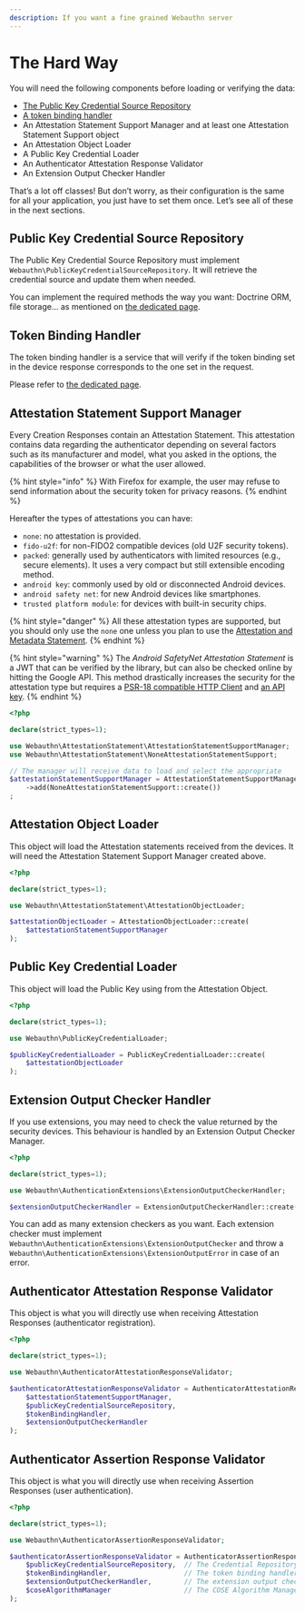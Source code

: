 ```yaml
---
description: If you want a fine grained Webauthn server
---
```


# The Hard Way

You will need the following components before loading or verifying the data:

* [The Public Key Credential Source Repository](../../pre-requisites/credential-source-repository.md)
* [A token binding handler](../../deep-into-the-framework/token-binding.md)
* An Attestation Statement Support Manager and at least one Attestation Statement Support object
* An Attestation Object Loader
* A Public Key Credential Loader
* An Authenticator Attestation Response Validator
* An Extension Output Checker Handler

That’s a lot off classes! But don’t worry, as their configuration is the same for all your application, you just have to set them once. Let’s see all of these in the next sections.

## Public Key Credential Source Repository

The Public Key Credential Source Repository must implement `Webauthn\PublicKeyCredentialSourceRepository`. It will retrieve the credential source and update them when needed.

You can implement the required methods the way you want: Doctrine ORM, file storage… as mentioned on [the dedicated page](../../pre-requisites/credential-source-repository.md).

## Token Binding Handler

The token binding handler is a service that will verify if the token binding set in the device response corresponds to the one set in the request.

Please refer to [the dedicated page](../../deep-into-the-framework/token-binding.md).

## Attestation Statement Support Manager

Every Creation Responses contain an Attestation Statement. This attestation contains data regarding the authenticator depending on several factors such as its manufacturer and model, what you asked in the options, the capabilities of the browser or what the user allowed.

{% hint style="info" %}
With Firefox for example, the user may refuse to send information about the security token for privacy reasons.
{% endhint %}

Hereafter the types of attestations you can have:

* `none`: no attestation is provided.
* `fido-u2f`: for non-FIDO2 compatible devices (old U2F security tokens).
* `packed`: generally used by authenticators with limited resources (e.g., secure elements). It uses a very compact but still extensible encoding method.
* `android key`: commonly used by old or disconnected Android devices.
* `android safety net`: for new Android devices like smartphones.
* `trusted platform module`: for devices with built-in security chips.

{% hint style="danger" %}
All these attestation types are supported, but you should only use the `none` one unless you plan to use the [Attestation and Metadata Statement](../../deep-into-the-framework/attestation-and-metadata-statement.md).
{% endhint %}

{% hint style="warning" %}
The _Android SafetyNet Attestation Statement_ is a JWT that can be verified by the library, but can also be checked online by hitting the Google API. This method drastically increases the security for the attestation type but requires a [PSR-18 compatible HTTP Client](https://www.php-fig.org/psr/psr-18/) and [an API key](https://developer.android.com/training/safetynet/attestation).
{% endhint %}

```php
<?php

declare(strict_types=1);

use Webauthn\AttestationStatement\AttestationStatementSupportManager;
use Webauthn\AttestationStatement\NoneAttestationStatementSupport;

// The manager will receive data to load and select the appropriate 
$attestationStatementSupportManager = AttestationStatementSupportManager::create()
    ->add(NoneAttestationStatementSupport::create())
;
```

## Attestation Object Loader

This object will load the Attestation statements received from the devices. It will need the Attestation Statement Support Manager created above.

```php
<?php

declare(strict_types=1);

use Webauthn\AttestationStatement\AttestationObjectLoader;

$attestationObjectLoader = AttestationObjectLoader::create(
    $attestationStatementSupportManager
);
```

## Public Key Credential Loader

This object will load the Public Key using from the Attestation Object.

```php
<?php

declare(strict_types=1);

use Webauthn\PublicKeyCredentialLoader;

$publicKeyCredentialLoader = PublicKeyCredentialLoader::create(
    $attestationObjectLoader
);
```

## Extension Output Checker Handler

If you use extensions, you may need to check the value returned by the security devices. This behaviour is handled by an Extension Output Checker Manager.

```php
<?php

declare(strict_types=1);

use Webauthn\AuthenticationExtensions\ExtensionOutputCheckerHandler;

$extensionOutputCheckerHandler = ExtensionOutputCheckerHandler::create();
```

You can add as many extension checkers as you want. Each extension checker must implement `Webauthn\AuthenticationExtensions\ExtensionOutputChecker` and throw a `Webauthn\AuthenticationExtensions\ExtensionOutputError` in case of an error.

## Authenticator Attestation Response Validator

This object is what you will directly use when receiving Attestation Responses (authenticator registration).

```php
<?php

declare(strict_types=1);

use Webauthn\AuthenticatorAttestationResponseValidator;

$authenticatorAttestationResponseValidator = AuthenticatorAttestationResponseValidator::create(
    $attestationStatementSupportManager,
    $publicKeyCredentialSourceRepository,
    $tokenBindingHandler,
    $extensionOutputCheckerHandler
);
```

## Authenticator Assertion Response Validator

This object is what you will directly use when receiving Assertion Responses (user authentication).

```php
<?php

declare(strict_types=1);

use Webauthn\AuthenticatorAssertionResponseValidator;

$authenticatorAssertionResponseValidator = AuthenticatorAssertionResponseValidator::create(
    $publicKeyCredentialSourceRepository,  // The Credential Repository service
    $tokenBindingHandler,                  // The token binding handler
    $extensionOutputCheckerHandler,        // The extension output checker handler
    $coseAlgorithmManager                  // The COSE Algorithm Manager  
);
```
